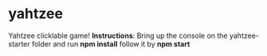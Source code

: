 # yahtzee
 Yahtzee clicklable game! 
**Instructions**: Bring up the console on the yahtzee-starter folder and run **npm install** follow it by **npm start**
 
